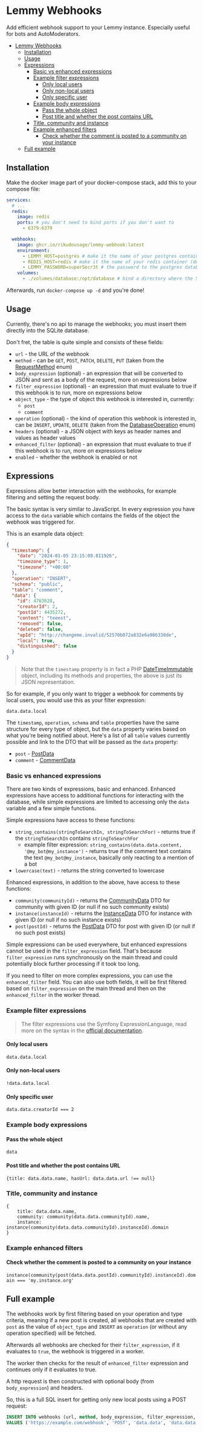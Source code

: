 # Lemmy Webhooks

Add efficient webhook support to your Lemmy instance. Especially useful for bots and AutoModerators.

<!-- TOC -->
* [Lemmy Webhooks](#lemmy-webhooks)
  * [Installation](#installation)
  * [Usage](#usage)
  * [Expressions](#expressions)
    * [Basic vs enhanced expressions](#basic-vs-enhanced-expressions)
    * [Example filter expressions](#example-filter-expressions)
      * [Only local users](#only-local-users)
      * [Only non-local users](#only-non-local-users)
      * [Only specific user](#only-specific-user)
    * [Example body expressions](#example-body-expressions)
      * [Pass the whole object](#pass-the-whole-object)
      * [Post title and whether the post contains URL](#post-title-and-whether-the-post-contains-url)
    * [Title, community and instance](#title-community-and-instance)
    * [Example enhanced filters](#example-enhanced-filters)
      * [Check whether the comment is posted to a community on your instance](#check-whether-the-comment-is-posted-to-a-community-on-your-instance)
  * [Full example](#full-example)
<!-- TOC -->

## Installation

Make the docker image part of your docker-compose stack, add this to your compose file:

```yaml
services:
  # ...
  redis:
    image: redis
    ports: # you don't need to bind ports if you don't want to
      - 6379:6379

  webhooks:
    image: ghcr.io/rikudousage/lemmy-webhook:latest
    environment:
      - LEMMY_HOST=postgres # make it the name of your postgres container
      - REDIS_HOST=redis # make it the name of your redis container (defined above)
      - LEMMY_PASSWORD=superSecr3t # the password to the postgres database
    volumes:
      - ./volumes/database:/opt/database # bind a directory where the SQLite database will be created
```

Afterwards, run `docker-compose up -d` and you're done!

## Usage

Currently, there's no api to manage the webhooks; you must insert them directly into the SQLite database.

Don't fret, the table is quite simple and consists of these fields:

- `url` - the URL of the webhook
- `method` - can be `GET`, `POST`, `PATCH`, `DELETE`, `PUT` (taken from the [RequestMethod](src/Enum/RequestMethod.php) enum)
- `body_expression` (optional) - an expression that will be converted to JSON and sent as a body of the request, more on expressions below
- `filter_expression` (optional) - an expression that must evaluate to true if this webhook is to run, more on expressions below
- `object_type` - the type of object this webhook is interested in, currently:
  - `post`
  - `comment`
- `operation` (optional) - the kind of operation this webhook is interested in, can be `INSERT`, `UPDATE`, `DELETE` (taken from the [DatabaseOperation](src/Enum/DatabaseOperation.php) enum)
- `headers` (optional) - a JSON object with keys as header names and values as header values
- `enhanced_filter` (optional) - an expression that must evaluate to true if this webhook is to run, more on expressions below
- `enabled` - whether the webhook is enabled or not

## Expressions

Expressions allow better interaction with the webhooks, for example filtering and setting the request body.

The basic syntax is very similar to JavaScript.
In every expression you have access to the `data` variable which contains the fields of the object the webhook was triggered for.

This is an example data object:

```json
{
  "timestamp": {
    "date": "2024-01-05 23:15:09.811926",
    "timezone_type": 1,
    "timezone": "+00:00"
  },
  "operation": "INSERT",
  "schema": "public",
  "table": "comment",
  "data": {
    "id": 4763628,
    "creatorId": 2,
    "postId": 4435272,
    "content": "teeest",
    "removed": false,
    "deleted": false,
    "apId": "http://changeme.invalid/52570b072a832e6a986330de",
    "local": true,
    "distinguished": false
  }
}
```

> Note that the `timestamp` property is in fact a PHP [DateTimeImmutable](https://www.php.net/manual/en/class.datetimeimmutable.php) object,
> including its methods and properties, the above is just its JSON representation.

So for example, if you only want to trigger a webhook for comments by local users, you would use this as your filter expression:

`data.data.local`

The `timestamp`, `operation`, `schema` and `table` properties have the same structure for every type of object, but the `data` property varies
based on what you're being notified about. Here's a list of all `table` values currently possible and link to the DTO that will be passed as the
`data` property:

- `post` - [PostData](src/Dto/RawData/PostData.php)
- `comment` - [CommentData](src/Dto/RawData/CommentData.php)

### Basic vs enhanced expressions

There are two kinds of expressions, basic and enhanced. Enhanced expressions have access to additional functions
for interacting with the database, while simple expressions are limited to accessing only the `data` variable and
a few simple functions.

Simple expressions have access to these functions:

- `string_contains(stringToSearchIn, stringToSearchFor)` - returns true if the `stringToSearchIn` contains `stringToSearchFor`
  - example filter expression: `string_contains(data.data.content, '@my_bot@my_instance')` - returns true if the comment text contains the text `@my_bot@my_instance`, basically only reacting to a mention of a bot 
- `lowercase(text)` - returns the string converted to lowercase

Enhanced expressions, in addition to the above, have access to these functions:

- `community(communityId)` - returns the [CommunityData](src/Dto/RawData/CommunityData.php) DTO for community with given ID (or null if no such community exists)
- `instance(instanceId)` - returns the [InstanceData](src/Dto/RawData/InstanceData.php) DTO for instance with given ID (or null if no such instance exists)
- `post(postId)` - returns the [PostData](src/Dto/RawData/PostData.php) DTO for post with given ID (or null if no such post exists)

Simple expressions can be used everywhere, but enhanced expressions cannot be used in the `filter_expression` field.
That's because `filter_expression` runs synchronously on the main thread and could potentially block further processing if it took too long.

If you need to filter on more complex expressions, you can use the `enhanced_filter` field. You can also use both fields,
it will be first filtered based on `filter_expression` on the main thread and then on the `enhanced_filter` in the worker thread.

### Example filter expressions

> The filter expressions use the Symfony ExpressionLanguage, read more on the syntax in the
> [official documentation](https://symfony.com/doc/current/reference/formats/expression_language.html).

#### Only local users

`data.data.local`

#### Only non-local users

`!data.data.local`

#### Only specific user

`data.data.creatorId === 2`

### Example body expressions

#### Pass the whole object

`data`

#### Post title and whether the post contains URL

`{title: data.data.name, hasUrl: data.data.url !== null}`

### Title, community and instance

```
{
    title: data.data.name,
    community: community(data.data.communityId).name,
    instance: instance(community(data.data.communityId).instanceId).domain
}
```

### Example enhanced filters

#### Check whether the comment is posted to a community on your instance

`instance(community(post(data.data.postId).communityId).instanceId).domain === 'my.instance.org'`

## Full example

The webhooks work by first filtering based on your operation and type criteria, meaning if a new post is created,
all webhooks that are created with `post` as the value of `object_type` and `INSERT` as `operation` (or without any operation
specified) will be fetched.

Afterwards all webhooks are checked for their `filter_expression`, if it evaluates to `true`, the webhook is triggered in a worker.

The worker then checks for the result of `enhanced_filter` expression and continues only if it evaluates to true.

A http request is then constructed with optional body (from `body_expression`) and headers.

So, this is a full SQL insert for getting only new local posts using a POST request:

```sql
INSERT INTO webhooks (url, method, body_expression, filter_expression, object_type, operation, headers, enhanced_filter)
VALUES ('https://example.com/webhook', 'POST', 'data.data', 'data.data.local', 'comment', 'INSERT', null, null);
```

